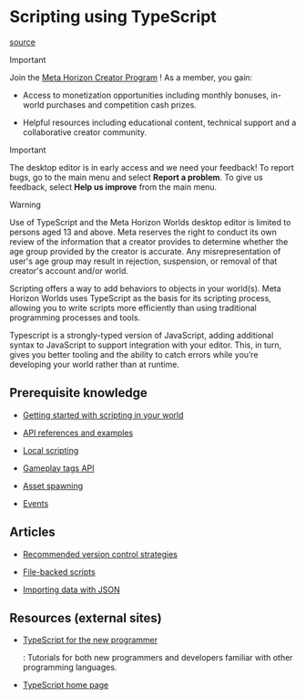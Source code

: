 # Scripting using TypeScript

[source](https://developers.meta.com/horizon-worlds/learn/documentation/typescript/typescript)

Important

Join the [Meta Horizon Creator Program](https://developers.meta.com/horizon-worlds/programs) ! As a member, you gain:

*   Access to monetization opportunities including monthly bonuses, in-world purchases and competition cash prizes.

*   Helpful resources including educational content, technical support and a collaborative creator community.

Important

The desktop editor is in early access and we need your feedback! To report bugs, go to the main menu and select **Report a problem**. To give us feedback, select **Help us improve** from the main menu.

Warning

Use of TypeScript and the Meta Horizon Worlds desktop editor is limited to persons aged 13 and above. Meta reserves the right to conduct its own review of the information that a creator provides to determine whether the age group provided by the creator is accurate. Any misrepresentation of user's age group may result in rejection, suspension, or removal of that creator's account and/or world.

Scripting offers a way to add behaviors to objects in your world(s). Meta Horizon Worlds uses TypeScript as the basis for its scripting process, allowing you to write scripts more efficiently than using traditional programming processes and tools.

Typescript is a strongly-typed version of JavaScript, adding additional syntax to JavaScript to support integration with your editor. This, in turn, gives you better tooling and the ability to catch errors while you’re developing your world rather than at runtime.

## Prerequisite knowledge

*   [Getting started with scripting in your world](/horizon-worlds/learn/documentation/typescript/getting-started/)

*   [API references and examples](/horizon-worlds/learn/documentation/typescript/api-references-and-examples/)

*   [Local scripting](/horizon-worlds/learn/documentation/typescript/local-scripting/)

*   [Gameplay tags API](/horizon-worlds/learn/documentation/typescript/gameplay-tags-api/)

*   [Asset spawning](/horizon-worlds/learn/documentation/typescript/asset-spawning/)

*   [Events](/horizon-worlds/learn/documentation/typescript/events/)

## Articles

*   [Recommended version control strategies](/horizon-worlds/learn/documentation/typescript/recommended-version-control-strategies)

*   [File-backed scripts](/horizon-worlds/learn/documentation/typescript/filebacked-scripts)

*   [Importing data with JSON](/horizon-worlds/learn/documentation/typescript/importing-data-with-json)

## Resources (external sites)

*   [TypeScript for the new programmer](https://www.typescriptlang.org/docs/handbook/typescript-from-scratch.html)
    
    : Tutorials for both new programmers and developers familiar with other programming languages.

*   [TypeScript home page](https://www.typescriptlang.org/)

 

 

 

 

 

 

 

 

 

 

 

 

 

 

 

 

 

 

 

 

 

 

 

 

 

 

 

 

 

 

 

 

 

 

 

 

 

 

 

 

 

 

 

 

 

 
